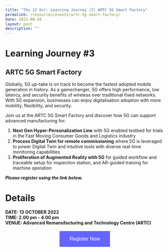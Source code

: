 ```yaml
---
title: "Thu 13 Oct: Learning Journey (2) ARTC 5G Smart Factory"
permalink: /resources/events/artc-5g-smart-factory/
date: 2022-08-20
layout: post
description: ""
---
```


# Learning Journey #3

## ARTC 5G Smart Factory

Globally, 5G up-take is on track to become the fastest adopted mobile generation in history. As a gamechanger, 5G offers high performance, low latency, and security benefits of wireless over traditional fixed networks. With 5G expansion, businesses can enjoy digitalisation adoption with more mobility, flexibility, and security. 

Join us at the ARTC 5G Smart Factory and discover how 5G can support advanced manufacturing for:
1.	**Next Gen Hyper-Personalization Line** with 5G enabled testbed for trials in the Fast Moving Consumer Goods and Logistics industry
2.	**Process Digital Twin for remote commissioning** where 5G is leveraged to power Digital Twin and intuitive tools with diverse real-time monitoring capabilities
3.	**Proliferation of Augmented Reality with 5G** for guided workflow and traceable setup for inspection station, and AR-guided training for machine operation

***Please register using the link below.***

# Details
**DATE: 13 OCTOBER 2022** <br> 
**TIME: 2.00 pm - 4.00 pm** <br> 
**VENUE: Advanced Remanufacturing and Technology Centre (ARTC)** <br>



<style>
#register {
  background-color: #0000ff;
  border: none;
  color: white;
  padding: 16px 32px;
  text-align: center;
  font-size: 16px;
  margin: 4px 2px;
  opacity: 0.6;
  transition: 0.3s;
  display: inline-block;
  text-decoration: none;
  cursor: pointer;
}
</style>

<center><a href="https://form.gov.sg/628f22d33778d80011a07cc6 " target="_blank"><button id="register" class="btn">Register Now</button></a></center>